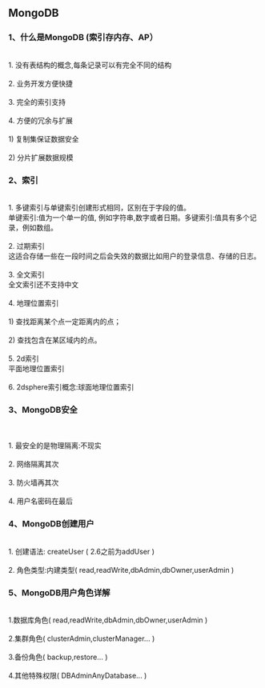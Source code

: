 ## MongoDB
### 1、什么是MongoDB (索引存内存、AP）
<br>1.  没有表结构的概念,每条记录可以有完全不同的结构
<br><br>2.  业务开发方便快捷
<br><br>3.  完全的索引支持
<br><br>4.  方便的冗余与扩展
<br><br>1) 复制集保证数据安全
<br><br>2) 分片扩展数据规模
### 2、索引
<br>1.  多键索引与单键索引创建形式相同，区别在于字段的值。
 <br>   单键索引:值为一个单一的值, 例如字符串,数字或者日期。多键索引:值具有多个记录，例如数组。
<br><br>2.  过期索引
<br>这适合存储一些在一段时间之后会失效的数据比如用户的登录信息、存储的日志。
<br><br>3.  全文索引
<br>全文索引还不支持中文
<br><br>4.  地理位置索引
<br><br>1)  查找距离某个点一定距离内的点；
<br><br>2)  查找包含在某区域内的点。
<br><br>5.  2d索引
<br>平面地理位置索引
<br><br>6.  2dsphere索引概念:球面地理位置索引 
### 3、MongoDB安全
<br><br>1.  最安全的是物理隔离:不现实
<br><br>2.  网络隔离其次
<br><br>3.  防火墙再其次
<br><br>4.  用户名密码在最后
### 4、MongoDB创建用户
<br>1.  创建语法: createUser ( 2.6之前为addUser )
<br><br>2.  角色类型:内建类型( read,readWrite,dbAdmin,dbOwner,userAdmin )
### 5、MongoDB用户角色详解
<br>1.数据库角色( read,readWrite,dbAdmin,dbOwner,userAdmin )
<br><br>2.集群角色( clusterAdmin,clusterManager... )
<br><br>3.备份角色( backup,restore... )
<br><br>4.其他特殊权限( DBAdminAnyDatabase... )

